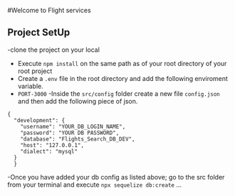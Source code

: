 
#Welcome to Flight services

## Project SetUp
-clone the project on your local 
- Execute `npm install` on the same path as of your root directory of your root project 
- Create a `.env` file in the root directory and add the following enviroment variable.
- `PORT-3000`
-Inside the `src/config` folder create a new file `config.json` and then add the following piece of json.
 
```
{
  "development": {
    "username": "YOUR_DB_LOGIN_NAME",
    "password": "YOUR DB PASSWORD",
    "database": "Flights_Search_DB_DEV",
    "host": "127.0.0.1",
    "dialect": "mysql"
  }
  }
```

-Once you have added your db config as listed above; go to the src folder from your terminal and execute `npx sequelize db:create`
...